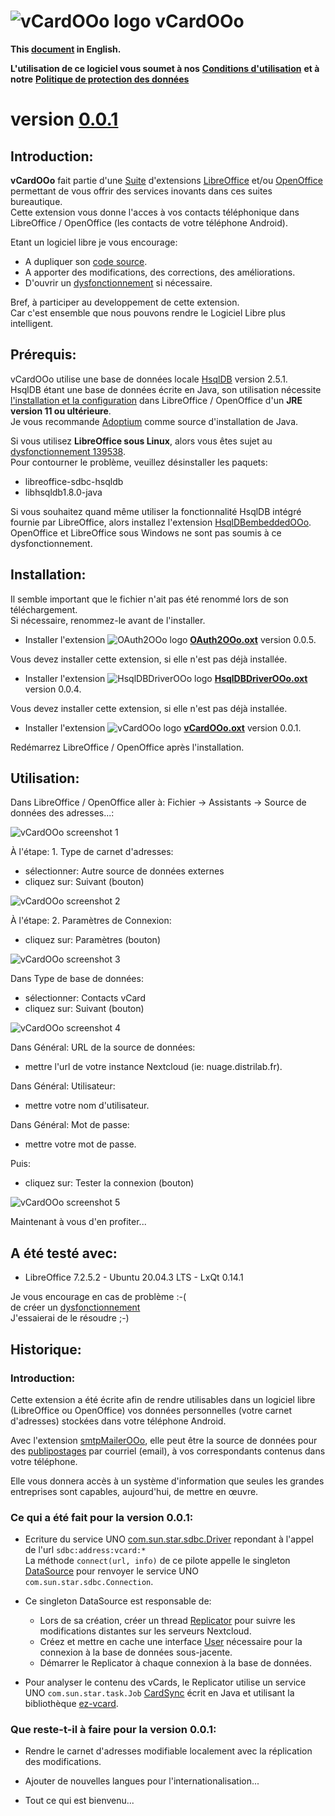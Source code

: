# ![vCardOOo logo](img/vCardOOo.png) vCardOOo

**This [document](https://prrvchr.github.io/vCardOOo) in English.**

**L'utilisation de ce logiciel vous soumet à nos** [**Conditions d'utilisation**](https://prrvchr.github.io/vCardOOo/vCardOOo/registration/TermsOfUse_fr) **et à notre** [**Politique de protection des données**](https://prrvchr.github.io/vCardOOo/vCardOOo/registration/PrivacyPolicy_fr)

# version [0.0.1](https://prrvchr.github.io/vCardOOo/README_fr#historique)

## Introduction:

**vCardOOo** fait partie d'une [Suite](https://prrvchr.github.io/README_fr) d'extensions [LibreOffice](https://fr.libreoffice.org/download/telecharger-libreoffice/) et/ou [OpenOffice](https://www.openoffice.org/fr/Telecharger/) permettant de vous offrir des services inovants dans ces suites bureautique.  
Cette extension vous donne l'acces à vos contacts téléphonique dans LibreOffice / OpenOffice (les contacts de votre téléphone Android).

Etant un logiciel libre je vous encourage:
- A dupliquer son [code source](https://github.com/prrvchr/vCardOOo).
- A apporter des modifications, des corrections, des améliorations.
- D'ouvrir un [dysfonctionnement](https://github.com/prrvchr/vCardOOo/issues/new) si nécessaire.

Bref, à participer au developpement de cette extension.  
Car c'est ensemble que nous pouvons rendre le Logiciel Libre plus intelligent.

## Prérequis:

vCardOOo utilise une base de données locale [HsqlDB](http://hsqldb.org/) version 2.5.1.  
HsqlDB étant une base de données écrite en Java, son utilisation nécessite [l'installation et la configuration](https://wiki.documentfoundation.org/Documentation/HowTo/Install_the_correct_JRE_-_LibreOffice_on_Windows_10/fr) dans LibreOffice / OpenOffice d'un **JRE version 11 ou ultérieure**.  
Je vous recommande [Adoptium](https://adoptium.net/releases.html?variant=openjdk11) comme source d'installation de Java.

Si vous utilisez **LibreOffice sous Linux**, alors vous êtes sujet au [dysfonctionnement 139538](https://bugs.documentfoundation.org/show_bug.cgi?id=139538).  
Pour contourner le problème, veuillez désinstaller les paquets:
- libreoffice-sdbc-hsqldb
- libhsqldb1.8.0-java

Si vous souhaitez quand même utiliser la fonctionnalité HsqlDB intégré fournie par LibreOffice, alors installez l'extension [HsqlDBembeddedOOo](https://prrvchr.github.io/HsqlDBembeddedOOo/README_fr).  
OpenOffice et LibreOffice sous Windows ne sont pas soumis à ce dysfonctionnement.

## Installation:

Il semble important que le fichier n'ait pas été renommé lors de son téléchargement.  
Si nécessaire, renommez-le avant de l'installer.

- Installer l'extension ![OAuth2OOo logo](https://prrvchr.github.io/OAuth2OOo/img/OAuth2OOo.png) **[OAuth2OOo.oxt](https://github.com/prrvchr/OAuth2OOo/raw/master/OAuth2OOo.oxt)** version 0.0.5.

Vous devez installer cette extension, si elle n'est pas déjà installée.

- Installer l'extension ![HsqlDBDriverOOo logo](https://prrvchr.github.io/HsqlDBDriverOOo/img/HsqlDBDriverOOo.png) **[HsqlDBDriverOOo.oxt](https://github.com/prrvchr/HsqlDBDriverOOo/raw/master/HsqlDBDriverOOo.oxt)** version 0.0.4.

Vous devez installer cette extension, si elle n'est pas déjà installée.

- Installer l'extension ![vCardOOo logo](img/vCardOOo.png) **[vCardOOo.oxt](https://github.com/prrvchr/vCardOOo/raw/main/vCardOOo.oxt)** version 0.0.1.

Redémarrez LibreOffice / OpenOffice après l'installation.

## Utilisation:

Dans LibreOffice / OpenOffice aller à: Fichier -> Assistants -> Source de données des adresses...:

![vCardOOo screenshot 1](img/vCardOOo-1_fr.png)

À l'étape: 1. Type de carnet d'adresses:
- sélectionner: Autre source de données externes
- cliquez sur: Suivant (bouton)

![vCardOOo screenshot 2](img/vCardOOo-2_fr.png)

À l'étape: 2. Paramètres de Connexion:
- cliquez sur: Paramètres (bouton)

![vCardOOo screenshot 3](img/vCardOOo-3_fr.png)

Dans Type de base de données:
- sélectionner: Contacts vCard
- cliquez sur: Suivant (bouton)

![vCardOOo screenshot 4](img/vCardOOo-4_fr.png)

Dans Général: URL de la source de données:
- mettre l'url de votre instance Nextcloud (ie: nuage.distrilab.fr).

Dans Général: Utilisateur:
- mettre votre nom d'utilisateur.

Dans Général: Mot de passe:
- mettre votre mot de passe.

Puis:
- cliquez sur: Tester la connexion (bouton)

![vCardOOo screenshot 5](img/vCardOOo-5_fr.png)

Maintenant à vous d'en profiter...

## A été testé avec:

* LibreOffice 7.2.5.2 - Ubuntu 20.04.3 LTS - LxQt 0.14.1

Je vous encourage en cas de problème :-(  
de créer un [dysfonctionnement](https://github.com/prrvchr/vCardOOo/issues/new)  
J'essaierai de le résoudre ;-)

## Historique:

### Introduction:

Cette extension a été écrite afin de rendre utilisables dans un logiciel libre (LibreOffice ou OpenOffice) vos données personnelles (votre carnet d'adresses) stockées dans votre téléphone Android.

Avec l'extension [smtpMailerOOo](https://prrvchr.github.io/smtpMailerOOo/README_fr), elle peut être la source de données pour des [publipostages](https://fr.wikipedia.org/wiki/Publipostage) par courriel (email), à vos correspondants contenus dans votre téléphone.

Elle vous donnera accès à un système d'information que seules les grandes entreprises sont capables, aujourd'hui, de mettre en œuvre.

### Ce qui a été fait pour la version 0.0.1:

- Ecriture du service UNO [com.sun.star.sdbc.Driver](https://github.com/prrvchr/vCardOOo/blob/main/vCardOOo/Driver.py) repondant à l'appel de l'url `sdbc:address:vcard:*`  
  La méthode `connect(url, info)` de ce pilote appelle le singleton [DataSource](https://github.com/prrvchr/vCardOOo/blob/main/vCardOOo/pythonpath/vcard/datasource.py) pour renvoyer le service UNO `com.sun.star.sdbc.Connection`.

- Ce singleton DataSource est responsable de:

  - Lors de sa création, créer un thread [Replicator](https://github.com/prrvchr/vCardOOo/blob/main/vCardOOo/pythonpath/vcard/replicator.py) pour suivre les modifications distantes sur les serveurs Nextcloud.
  - Créez et mettre en cache une interface [User](https://github.com/prrvchr/vCardOOo/blob/main/vCardOOo/pythonpath/vcard/user.py) nécessaire pour la connexion à la base de données sous-jacente.
  - Démarrer le Replicator à chaque connexion à la base de données.

- Pour analyser le contenu des vCards, le Replicator utilise un service UNO `com.sun.star.task.Job` [CardSync](https://github.com/prrvchr/vCardOOo/blob/main/java/CardSync/source/io/github/prrvchr/carddav/CardSync.java) écrit en Java et utilisant la bibliothèque [ez-vcard](https://github.com/mangstadt/ez-vcard).

### Que reste-t-il à faire pour la version 0.0.1:

- Rendre le carnet d'adresses modifiable localement avec la réplication des modifications.

- Ajouter de nouvelles langues pour l'internationalisation...

- Tout ce qui est bienvenu...
